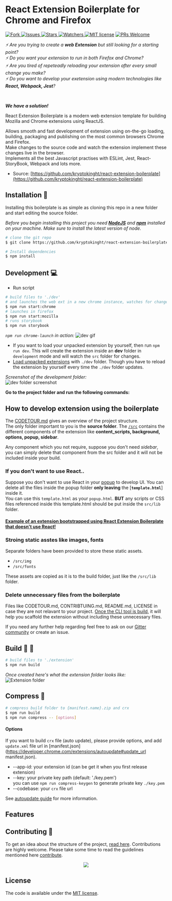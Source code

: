 # React Extension Boilerplate for Chrome and Firefox

[![Fork](https://img.shields.io/github/forks/kryptokinght/react-extension-boilerplate.svg) ](https://github.com/kryptokinght/react-extension-boilerplate/network/members)
[![Issues](https://img.shields.io/github/issues/kryptokinght/react-extension-boilerplate.svg) ](https://github.com/kryptokinght/react-extension-boilerplate/issues)
[![Stars](https://img.shields.io/github/stars/kryptokinght/react-extension-boilerplate.svg) ](https://github.com/kryptokinght/react-extension-boilerplate/stargazers)
[![Watchers](https://img.shields.io/github/watchers/kryptokinght/react-extension-boilerplate.svg) ](https://github.com/kryptokinght/react-extension-boilerplate/watchers)
[![MIT license](https://img.shields.io/github/license/GirlScriptSummerOfCode/Upay.svg)](LICENSE)
[![PRs Welcome](https://img.shields.io/badge/PRs-welcome-brightgreen.svg?style=flat-square)](https://github.com/kryptokinght/react-extension-boilerplate/pulls)

<em>
  
  :zap: Are you trying to create a **web Extension** but still looking for a starting point? <br/>
  :zap: Do you want your extension to run in both Firefox and Chrome? <br/>
  :zap: Are you tired of repeteadly reloading your extension after every small change you make? <br/>
  :zap: Do you want to develop your exetension using modern technologies like **React, Webpack, Jest**? <br/>

</em>

<br/>

***We have a solution!***

React Extension Boilerplate is a modern web extension template for building 
Mozilla and Chrome extensions using ReactJS.

Allows smooth and fast development of extension using on-the-go loading, building, packaging and publishing on the most common browsers Chrome and Firefox.<br/>
Make changes to the source code and watch the extension implement these changes live in the browser.
<br/> 
Implements all the best Javascript practises with ESLint, Jest, React-StoryBook, Webpack and lots more. 

* Source: [https://github.com/kryptokinght/react-extension-boilerplate](https://github.com/kryptokinght/react-extension-boilerplate)


## Installation :checkered_flag:

Installing this boilerplate is as simple as cloning this repo in a new folder and start editing the source folder.

*Before you begin installing this project you need [**NodeJS**](https://nodejs.org/en/) and [**npm**](https://www.npmjs.com/get-npm) installed on your machine. Make sure to install the latest version of node.*

```bash
# clone the git repo
$ git clone https://github.com/kryptokinght/react-extension-boilerplate.git

# Install dependencies
$ npm install
```

## Development :computer:

* Run script
```bash
# build files to './dev' 
# and launches the web ext in a new chrome instance, watches for changes and updates
$ npm run start:chrome
# launches in firefox
$ npm run start:mozilla
# runs storybook
$ npm run storybook
```
*`npm run chrome-launch` in action:*
![dev gif](screenshots/ext_boiler.gif)

* If you want to load your unpacked extension by yourself, then run `npm run dev`. This will create the extension inside an **dev** folder in `development` mode and will watch the `src` folder for changes.   
* [Load unpacked extensions](https://developer.chrome.com/extensions/getstarted#unpacked) with `./dev` folder. Though you have to reload the extension by yourself every time the `./dev` folder updates.

*Screenshot of the development folder:*
<br/>
![dev folder screenshot](screenshots/dev_ext.png)

**Go to the project folder and run the following commands:** 

## How to develop extension using the boilerplate

The [CODETOUR.md](CODETOUR.md) gives an overview of the project structure.
<br/>
The only folder important to you is the **source folder**. The [`/src`](src) contains the different components of the extension like **content_scripts, background, options, popup, sidebar**. 

Any component which you not require, suppose you don't need *sidebar*, you can simply delete that component from the src folder and it will not be included inside your build.

### If you don't want to use React..
Suppose you don't want to use React in your [popup](src/popup) to develop UI. You can delete all the files inside the popup folder **only leaving** the [**`template.html`**] inside it. <br/>
You can use this `template.html` as your `popup.html`. **BUT** any scripts or CSS files referenced inside this template.html should be put inside the `src/lib` folder.<br/>
#### [Example of an extension bootstrapped using React Extension Boilerplate that doesn't use React!](https://github.com/kryptokinght/react-extension-boilerplate-example)  

### Stroing static asstes like images, fonts
Separate folders have been provided to store these static assets. 
* `/src/img`
* `/src/fonts`
  
These assets are copied as it is to the build folder, just like the `/src/lib` folder.

### Delete unnecessary files from the boilerplate

Files like CODETOUR.md, CONTRIBTUING.md, README.md, LICENSE in case they are not relavant to your project. [Once the CLI tool is build](https://github.com/kryptokinght/react-extension-boilerplate/issues/4), it will help you scaffold the extension without including these unnecessary files.

If you need any further help regarding feel free to ask on our [Gitter community](https://gitter.im/react-boilerplate-extension/community) or create an issue.



## Build :wrench: :hammer:

```bash
# build files to './extension'
$ npm run build
```
*Once created here's what the extension folder looks like:*
<br/>
![Extension folder](screenshots/extension_structure.png)


## Compress :nut_and_bolt: 

```bash
# compress build folder to {manifest.name}.zip and crx
$ npm run build
$ npm run compress -- [options]
```

#### Options

If you want to build `crx` file (auto update), please provide options, and add `update.xml` file url in [manifest.json](https://developer.chrome.com/extensions/autoupdate#update_url manifest.json).

* --app-id: your extension id (can be get it when you first release extension)
* --key: your private key path (default: './key.pem')  
  you can use `npm run compress-keygen` to generate private key `./key.pem`
* --codebase: your `crx` file url

See [autoupdate guide](https://developer.chrome.com/extensions/autoupdate) for more information.

## Features

## Contributing :tada:

To get an idea about the structure of the project, [read here](CODETOUR.md).
Contributions are highly welcome. Please take some time to read the guidelines mentioned here [contribute](CONTRIBUTING.md).

<div align="center">
  <img src="screenshots/thanks.png" style="text-align: center;">
</div>

## License

The code is available under the [MIT license](LICENSE).
